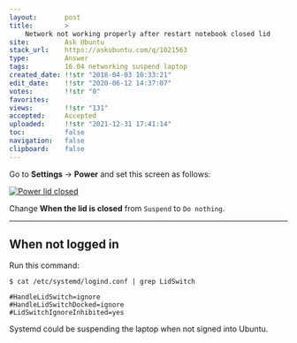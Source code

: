 ```yaml
---
layout:       post
title:        >
    Network not working properly after restart notebook closed lid
site:         Ask Ubuntu
stack_url:    https://askubuntu.com/q/1021563
type:         Answer
tags:         16.04 networking suspend laptop
created_date: !!str "2018-04-03 10:33:21"
edit_date:    !!str "2020-06-12 14:37:07"
votes:        !!str "0"
favorites:    
views:        !!str "131"
accepted:     Accepted
uploaded:     !!str "2021-12-31 17:41:14"
toc:          false
navigation:   false
clipboard:    false
---
```


Go to **Settings** -> **Power** and set this screen as follows:

[![Power lid closed][1]][1]

Change **When the lid is closed** from `Suspend` to `Do nothing`.


----------

## When not logged in

Run this command:

``` 
$ cat /etc/systemd/logind.conf | grep LidSwitch

#HandleLidSwitch=ignore
#HandleLidSwitchDocked=ignore
#LidSwitchIgnoreInhibited=yes

```

Systemd could be suspending the laptop when not signed into Ubuntu.

  [1]: https://i.stack.imgur.com/FuGkr.png

